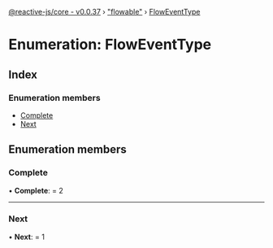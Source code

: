 [@reactive-js/core - v0.0.37](../README.md) › ["flowable"](../modules/_flowable_.md) › [FlowEventType](_flowable_.floweventtype.md)

# Enumeration: FlowEventType

## Index

### Enumeration members

* [Complete](_flowable_.floweventtype.md#complete)
* [Next](_flowable_.floweventtype.md#next)

## Enumeration members

###  Complete

• **Complete**: = 2

___

###  Next

• **Next**: = 1
